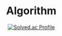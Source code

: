 <div align="center">

# Algorithm
[![Solved.ac Profile](http://mazassumnida.wtf/api/v2/generate_badge?boj=sungmin8453)](https://solved.ac/sungmin8453/)

</div>
